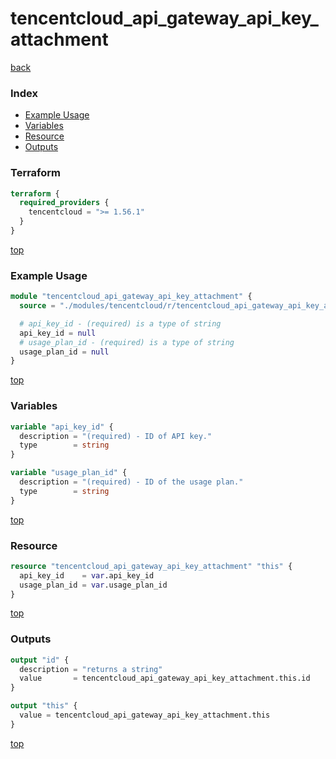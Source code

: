 # tencentcloud_api_gateway_api_key_attachment

[back](../tencentcloud.md)

### Index

- [Example Usage](#example-usage)
- [Variables](#variables)
- [Resource](#resource)
- [Outputs](#outputs)

### Terraform

```terraform
terraform {
  required_providers {
    tencentcloud = ">= 1.56.1"
  }
}
```

[top](#index)

### Example Usage

```terraform
module "tencentcloud_api_gateway_api_key_attachment" {
  source = "./modules/tencentcloud/r/tencentcloud_api_gateway_api_key_attachment"

  # api_key_id - (required) is a type of string
  api_key_id = null
  # usage_plan_id - (required) is a type of string
  usage_plan_id = null
}
```

[top](#index)

### Variables

```terraform
variable "api_key_id" {
  description = "(required) - ID of API key."
  type        = string
}

variable "usage_plan_id" {
  description = "(required) - ID of the usage plan."
  type        = string
}
```

[top](#index)

### Resource

```terraform
resource "tencentcloud_api_gateway_api_key_attachment" "this" {
  api_key_id    = var.api_key_id
  usage_plan_id = var.usage_plan_id
}
```

[top](#index)

### Outputs

```terraform
output "id" {
  description = "returns a string"
  value       = tencentcloud_api_gateway_api_key_attachment.this.id
}

output "this" {
  value = tencentcloud_api_gateway_api_key_attachment.this
}
```

[top](#index)